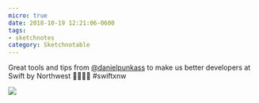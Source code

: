 ```yaml
---
micro: true
date: 2018-10-19 12:21:06-0600
tags:
- sketchnotes
category: Sketchnotable
---
```


Great tools and tips from [@danielpunkass](https://micro.blog/danielpunkass) to make us better developers at Swift by Northwest 🤯📱✍🏼 #swiftxnw

<img src="https://www.sketchnotable.com/uploads/2018/addd14115b.jpg" />